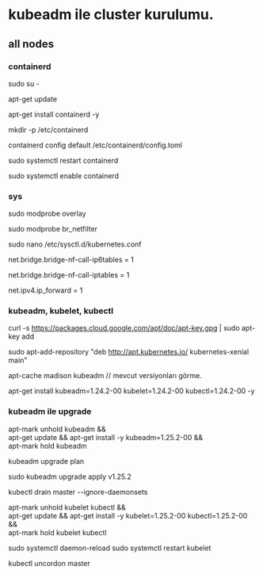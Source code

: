 # kubeadm ile cluster kurulumu.

## all nodes

### containerd

sudo su -

apt-get update

apt-get install containerd -y

mkdir -p /etc/containerd

containerd config default /etc/containerd/config.toml


sudo systemctl restart containerd

sudo systemctl enable containerd

### sys

sudo modprobe overlay

sudo modprobe br_netfilter

sudo nano /etc/sysctl.d/kubernetes.conf

net.bridge.bridge-nf-call-ip6tables = 1

net.bridge.bridge-nf-call-iptables = 1

net.ipv4.ip_forward = 1


### kubeadm, kubelet, kubectl

curl -s https://packages.cloud.google.com/apt/doc/apt-key.gpg | sudo apt-key add

sudo apt-add-repository "deb http://apt.kubernetes.io/ kubernetes-xenial main"

apt-cache madison kubeadm // mevcut versiyonları görme.

apt-get install kubeadm=1.24.2-00 kubelet=1.24.2-00 kubectl=1.24.2-00 -y

### kubeadm ile upgrade

apt-mark unhold kubeadm && \
apt-get update && apt-get install -y kubeadm=1.25.2-00 && \
apt-mark hold kubeadm
 
kubeadm upgrade plan

sudo kubeadm upgrade apply v1.25.2


kubectl drain master --ignore-daemonsets

apt-mark unhold kubelet kubectl && \
apt-get update && apt-get install -y kubelet=1.25.2-00 kubectl=1.25.2-00 && \
apt-mark hold kubelet kubectl

sudo systemctl daemon-reload
sudo systemctl restart kubelet

kubectl uncordon master

